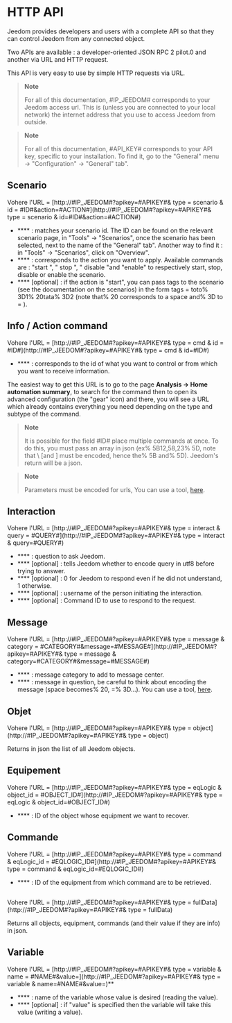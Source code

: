# HTTP API

Jeedom provides developers and users with a complete API so that they can control Jeedom from any connected object.

Two APIs are available : a developer-oriented JSON RPC 2 pilot.0 and another via URL and HTTP request.

This API is very easy to use by simple HTTP requests via URL.

> **Note**
>
> For all of this documentation, \#IP\_JEEDOM\# corresponds to your Jeedom access url. This is (unless you are connected to your local network) the internet address that you use to access Jeedom from outside.

> **Note**
>
> For all of this documentation, \#API\_KEY\# corresponds to your API key, specific to your installation. To find it, go to the "General" menu → "Configuration" → "General" tab".

## Scenario

Vohere l'URL = [http://\#IP\_JEEDOM\#?apikey=\#APIKEY\#& type = scenario & id = \#ID\#&action=\#ACTION\#](http://#IP_JEEDOM#?apikey=#APIKEY#& type = scenario & id=#ID#&action=#ACTION#)

- **** : matches your scenario id. The ID can be found on the relevant scenario page, in "Tools" → "Scenarios", once the scenario has been selected, next to the name of the "General" tab". Another way to find it : in "Tools" → "Scenarios", click on "Overview".
- **** : corresponds to the action you want to apply. Available commands are : "start ", " stop ", " disable "and "enable" to respectively start, stop, disable or enable the scenario.
- **** \[optional\] : if the action is "start", you can pass tags to the scenario (see the documentation on the scenarios) in the form tags = toto% 3D1% 20tata% 3D2 (note that% 20 corresponds to a space and% 3D to = ).

##  Info / Action command

Vohere l'URL = [http://\#IP\_JEEDOM\#?apikey=\#APIKEY\#& type = cmd & id = \#ID\#](http://#IP_JEEDOM#?apikey=#APIKEY#& type = cmd & id=#ID#)

- **** : corresponds to the id of what you want to control or from which you want to receive information.

The easiest way to get this URL is to go to the page **Analysis → Home automation summary**, to search for the command then to open its advanced configuration (the "gear" icon) and there, you will see a URL which already contains everything you need depending on the type and subtype of the command.

> **Note**
>
> It is possible for the field \#ID\# place multiple commands at once. To do this, you must pass an array in json (ex% 5B12,58,23% 5D, note that \ [and \] must be encoded, hence the% 5B and% 5D). Jeedom&#39;s return will be a json.

> **Note**
>
> Parameters must be encoded for urls, You can use a tool, [here](https://meyerweb.com/eric/tools/dencoder/).

## Interaction

Vohere l'URL = [http://\#IP\_JEEDOM\#?apikey=\#APIKEY\#& type = interact & query = \#QUERY\#](http://#IP_JEEDOM#?apikey=#APIKEY#& type = interact & query=#QUERY#)

- **** : question to ask Jeedom.
- **** \[optional\] : tells Jeedom whether to encode query in utf8 before trying to answer.
- **** \[optional\] : 0 for Jeedom to respond even if he did not understand, 1 otherwise.
- **** \[optional\] : username of the person initiating the interaction.
- **** \[optional\] : Command ID to use to respond to the request.

## Message

Vohere l'URL = [http://\#IP\_JEEDOM\#?apikey=\#APIKEY\#& type = message & category = \#CATEGORY\#&message=\#MESSAGE\#](http://#IP_JEEDOM#?apikey=#APIKEY#& type = message & category=#CATEGORY#&message=#MESSAGE#)

- **** : message category to add to message center.
- **** : message in question, be careful to think about encoding the message (space becomes% 20, =% 3D…). You can use a tool, [here](https://meyerweb.com/eric/tools/dencoder/).

## Objet

Vohere l'URL = [http://\#IP\_JEEDOM\#?apikey=\#APIKEY\#& type = object](http://#IP_JEEDOM#?apikey=#APIKEY#& type = object)

Returns in json the list of all Jeedom objects.

## Equipement

Vohere l'URL = [http://\#IP\_JEEDOM\#?apikey=\#APIKEY\#& type = eqLogic & object\_id = \#OBJECT\_ID\#](http://#IP_JEEDOM#?apikey=#APIKEY#& type = eqLogic & object_id=#OBJECT_ID#)

- **** : ID of the object whose equipment we want to recover.

## Commande

Vohere l'URL = [http://\#IP\_JEEDOM\#?apikey=\#APIKEY\#& type = command & eqLogic\_id = \#EQLOGIC\_ID\#](http://#IP_JEEDOM#?apikey=#APIKEY#& type = command & eqLogic_id=#EQLOGIC_ID#)

- **** : ID of the equipment from which command are to be retrieved.

## 

Vohere l'URL = [http://\#IP\_JEEDOM\#?apikey=\#APIKEY\#& type = fullData](http://#IP_JEEDOM#?apikey=#APIKEY#& type = fullData)

Returns all objects, equipment, commands (and their value if they are info) in json.

## Variable

Vohere l'URL = [http://\#IP\_JEEDOM\#?apikey=\#APIKEY\#& type = variable & name = \#NAME\#&value=](http://#IP_JEEDOM#?apikey=#APIKEY#& type = variable & name=#NAME#&value=)**

- **** : name of the variable whose value is desired (reading the value).
- **** \[optional\] : if "value" is specified then the variable will take this value (writing a value).
